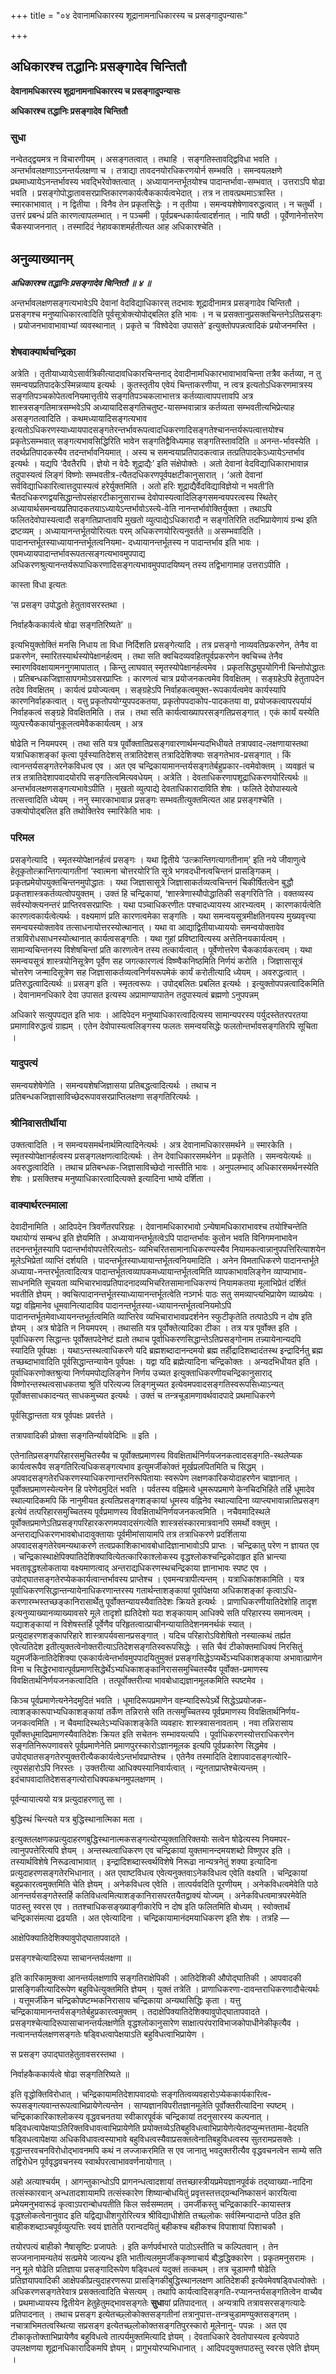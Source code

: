 +++
title = "०४ देवानामधिकारस्य शूद्रानामनाधिकारस्य च प्रसङ्गादुपन्यासः"

+++


## अधिकारश्च तद्धानिः प्रसङ्गादेव चिन्तितौ

**देवानामधिकारस्य शूद्रानामनाधिकारस्य च प्रसङ्गादुपन्यासः**

**अधिकारश्च तद्धानिः प्रसङ्गादेव चिन्तितौ**

### **सुधा**

नन्वेतद्द्वयमत्र न विचारणीयम् । असङ्गतत्वात् । तथाहि । सङ्गतिस्तावद्द्विविधा भवति । अन्तर्भावलक्षणाऽऽनन्तर्यलक्षणा च । तत्राद्या तावदनयोरधिकरणयोर्न सम्भवति । समन्वयलक्षणे प्रथमाध्यायेऽनन्तर्भावस्य भवद्भिरेवोक्तत्वात् । अध्यायानन्तर्भूतयोश्च पादान्तर्भावा-सम्भवात् । उत्तराऽपि षोढा भवति । प्रसङ्गोपोद्धातावसरप्राप्तिकारणकार्यत्वैककार्यत्वभेदात् । तत्र न तावत्प्रथमाऽत्रास्ति । स्मारकाभावात् । न द्वितीया । विनैव तेन प्रकृतसिद्धेः । न तृतीया । समन्वयशेषेणावरुद्धत्वात् । न चतुर्थी । उत्तरं प्रबन्धं प्रति कारणत्वापलम्भात् । न पञ्चमी । पूर्वप्रबन्धकार्यत्वादर्शनात् । नापि षष्ठी । पूर्वेणानेनोत्तरेण चैकस्याजननात् । तस्मादिदं नेहावकाशमर्हतीत्यत आह अधिकारश्चेति ।

## **अनुव्याख्यानम्**

***अधिकारश्च तद्धानिः प्रसङ्गादेव चिन्तितौ ॥ ४ ॥***

अन्तर्भावलक्षणसङ्गत्यभावेऽपि देवानां वेदविद्याधिकारस् तदभावः शूद्रादीनामत्र प्रसङ्गादेव चिन्तितौ । प्रसङ्गश्च मनुष्याधिकारत्वादिति पूर्वसूत्रोक्त्योपोद्बलित इति भावः । न च प्रसक्तानुप्रसक्तचिन्तनेऽतिप्रसङ्गः । प्रयोजनभावाभावाभ्यां व्यवस्थानात् । प्रकृते च ‘विश्वेदेवा उपासते’ इत्युक्तोपपन्नत्वादिकं प्रयोजनमस्ति ।

### **शेषवाक्यार्थचन्द्रिका**

अत्रेति । तृतीयाध्यायेऽसार्वत्रिकीत्यादावधिकारचिन्तनाद् देवादीनामधिकारभावाभावचिन्ता तत्रैव कर्तव्या, न तु समन्वयप्रतिपादकेऽस्मिन्नव्याय इत्यर्थः । कुतस्तृतीय एवेयं चिन्ताकरणीया, न त्वत्र इत्यतोऽधिकरणमात्रस्य सङ्गतिपञ्चकोपेतत्वनियमात्तृतीये सङ्गतिपञ्चकलाभात्तत्र कर्तव्यात्वापपत्तावपि अत्र शास्त्रसङ्गतिमात्रसम्भवेऽपि अध्यायादिसङ्गतिचतुष्ट-यासम्भवान्नात्र कर्तव्यता सम्भवतीत्यभिप्रेत्याह असङ्गतत्वादिति । कथमध्यायादिसङ्गत्यभाव इत्यतोऽधिकरणस्याध्यायपादसङ्गतेरन्तर्भावरूपत्वादधिकरणादिसङ्गतेश्चानन्तर्यरूपत्वात्तयोश्च प्रकृतेऽसम्भवात् सङ्गत्यभावसिद्धिरिति भावेन सङ्गतिद्वैविध्यमाह सङ्गतिस्तावदिति ॥ अनन्त-र्भावस्येति । तदर्थप्रतिपादकस्यैव तदन्तर्भावनियमात् । अस्य च समन्वयाप्रतिपादकत्वान्न तत्प्रतिपादकेऽध्यायेऽन्तर्भाव इत्यर्थः । यद्यपि ‘दैवतैरपि । ज्ञेयो न वेदैः शूद्राद्यैः’ इति संक्षेपोक्तेः । अतो देवानां वेदविद्याधिकाराभावान्न तदुपास्यत्वं लिङ्गं विष्णोः सम्भवतीत्र-त्यैतदधिकरणपूर्वपक्षटीकानुसारात् । ‘अतो देवानां सर्वविद्याधिकारित्वात्तदुपास्यत्वं हरेर्युक्तमिति । अतो हरिः शूद्राद्यैर्वेदविद्याविज्ञेयो न भवती’ति चैतदधिकरणद्वयसिद्धान्तोपसंहारटीकानुसाराच्च देवोपास्यत्वादिलिङ्गसमन्वयपरत्वस्य स्थितेर् अध्यायार्थसमन्वयप्रतिपादकतयाऽध्यायेऽन्तर्भावोऽस्त्ये-वेति नानन्तर्भावोक्तिर्युक्ता । तथाऽपि फलितदेवोपास्यत्वादौ सङ्गतिप्राप्तावपि मुखतो व्युत्पाद्येऽधिकारादौ न सङ्गतिरिति तदभिप्रायेणायं ग्रन्थ इति द्रष्टव्यम् । अध्यायानन्तर्भूतयोरित्यतः परम् अधिकरणयोरित्यनुवर्तते ॥ असम्भवादिति । पादानन्तर्भूतस्याध्यायानन्तर्भूतत्वनियमा- दध्यायानन्तर्भूतस्य न पादान्तर्भाव इति भावः । एवमध्यायपादान्तर्भावरूपतत्सङ्गत्यभावमुपपाद्य अधिकरणश्रुत्यानन्तर्यरूपाधिकरणादिसङ्गत्यभावमुपपादयिष्यन् तस्य तद्विभागामाह उत्तराऽपीति ।

कास्ता विधा इत्यतः

‘स प्रसङ्ग उपोद्धतो हेतुतावसरस्तथा ।

निर्वाहकैककार्यत्वे षोढा सङ्गतिरिष्यते’ ॥

इत्यभियुक्तोक्तिं मनसि निधाय ता विधा निर्दिशति प्रसङ्गेत्यादि । तत्र प्रसङ्गो नाव्यवतिप्रकरणेन, तेनैव वा प्रकरणेन, स्मारितस्यार्थस्योपेक्षानर्हत्वम् । तथा सति क्वचिदव्यवहितपूर्वप्रकरणेन क्वचिच्च तेनैव स्मारणविवक्षायामननुगमापातात् । किन्तु लाघवात् स्मृतस्योपेक्षानर्हत्वमेव । प्रकृतसिद्ध्युपयोगिनी चिन्तोपोद्धातः । प्रतिबन्धकजिज्ञासापगमोऽवसरप्राप्तिः । कारणत्वं चात्र प्रयोजनकत्वमेव विवक्षितम् । सङ्ग्रहेऽपि हेतुतापदेन तदेव विवक्षितम् । कार्यत्वं प्रयोज्यत्वम् । सङ्ग्रहेऽपि निर्वाहकत्वमुक्त-रूपकार्यत्वमेव कार्यस्यापि कारणनिर्वाहकत्वात् । यत्तु प्रकृतोपयोग्युपपदकतया, प्रकृतोपपदाकोप-पादकतया वा, प्रयोजकत्वापरपर्यायं निर्वाहकत्वं सङ्ग्रहे विवक्षितमिति । तन्न । तथा सति कार्यत्वाख्यापरसङ्गतिप्रसङ्गात् । एकं कार्यं यस्येति व्युत्पत्त्यैककार्यानुकूलत्वमेवैककार्यत्वम् । अत्र

षोढेति न नियमपरम् । तथा सति यत्र पूर्वोक्तातिप्रसङ्गवारणार्थमन्यदभिधीयते तत्रापवाद-लक्षणायास्तथा यत्राधिकाशङ्कां कृत्वा पूर्वस्यातिदेशस् तत्रातिदेशस् तत्रादिदेशिक्याः सङ्गतेभाव-प्रसङ्गात् । किं त्वानन्तर्यसङ्गतेरनेकविधत्व एव । अत एव चन्द्रिकायामानन्तर्यसङ्गतेर्बहुप्रकार-त्वमेवोक्तम् । व्यवहृतं च तत्र तत्रातिदेशापवादयोरपि सङ्गतित्वमित्यवधेयम् । अत्रेति । देवताधिकरणापशूद्राधिकरणयोरित्यर्थः ॥ अन्तर्भावलक्षणसङ्गत्यभावेऽपीति । मुखतो व्युत्पाद्ये देवताधिकारादाविति शेषः । फलिते देवोपास्यत्वे तत्सत्त्वादिति ध्येयम् । ननु स्मारकाभावान्न प्रसङ्गः सम्भवतीत्युक्तमित्यत आह प्रसङ्गश्चेति । उक्त्योपोद्बलित इति तथोक्तिरेव स्मारिकेति भावः ।

### **परिमल**

प्रसङ्गेत्यादि । स्मृतस्योपेक्षानर्हत्वं प्रसङ्गः । यथा द्वितीये ‘उत्क्रान्तिगत्यागतीनाम्’ इति नये जीवाणुत्वे हेतूकृतोत्क्रान्तिगत्यागतीनां ‘स्वात्मना चोत्तरयोरि’ति सूत्रे भगवदधीनत्वचिन्तनं प्रासङ्गिकम् । प्रकृतप्रमेयोपयुक्तचिन्तनमुपोद्धातः । यथा जिज्ञासासूत्रे जिज्ञासाकर्तव्यत्वचिन्तनं चिकीर्षितत्वेन बुद्धौ प्रकृतशास्त्रकर्तव्यत्वोपयुक्तम् । उक्तं हि चन्द्रिकायां, ‘शास्त्रेणास्यौपोद्धातिकी सङ्गरिति’ति । वक्तव्यस्य सर्वस्योक्त्यनन्तरं प्राप्तिरवसरप्राप्तिः । यथा पञ्चाधिकरणीतः पश्चादध्यायस्य आरभ्यत्वम् । कारणकार्यत्वेति कारणत्वकार्यत्वेत्यर्थः । वक्ष्यमाणं प्रति कारणत्वमेका सङ्गतिः । यथा समन्वयसूत्रमीक्षतिनयस्य मुख्यवृत्त्या समन्वयस्योक्तावेव तत्साधनायोत्तरस्योत्थानात् । यथा वा आद्याद्वितीयाध्याययोः समन्वयोक्तावेव तत्राविरोधसाधनस्योत्थानात् कार्यत्वसङ्गतिः । यथा गुहां प्रविष्टावित्यस्य अत्तेतिनयकार्यत्वम् । सामान्यचिन्तनस्य विशेषचिन्तां प्रति कारणत्वेन तस्य तत्कार्यत्वात् । पूर्वेणोत्तरेण चैककार्यकरत्वम् । यथा समन्वयसूत्रं शास्त्रयोनिसूत्रेण पूर्वेण सह जगत्कारणत्वं विष्ण्वैकनिष्ठमिति निर्णयं करोति । जिज्ञासासूत्रं चोत्तरेण जन्मादिसूत्रेण सह जिज्ञासाकर्तव्यत्वनिर्णयरूपमेकं कार्यं करोतीत्यादि ध्येयम् । अवरुद्धत्वात् । प्रतिरुद्धत्वादित्यर्थः ॥ प्रसङ्ग इति । स्मृतत्वरूपः । उपोद्बलितः प्रबलित इत्यर्थः । इत्युक्तोपपन्नत्वादिकमिति । देवानामनधिकारे देवा उपासत इत्यस्य अप्रामाण्यापातेन तदुपास्यत्वं ब्रह्मणो ऽनुपपन्नम्

अधिकारे सत्युपपद्यत इति भावः । आदिपेदन मनुष्याधिकारत्वादित्यस्य सामान्यपरस्य पर्युदस्तेतरपरतया प्रमाणाविरुद्धत्वं ग्राह्यम् । एतेन देवोपास्यत्वलिङ्गस्य फलतः समन्वयसिद्धेः फलतोन्तर्भावसङ्गतिरपि सूचिता ।

### **यादुपत्यं**

समन्वयशेषेणेति । समन्वयशेषजिज्ञासया प्रतिबद्धत्वादित्यर्थः । तथाच न प्रतिबन्धकजिज्ञासाविच्छेदरूपावसरप्राप्तिलक्षणा सङ्गतिरित्यर्थः ।

### **श्रीनिवासतीर्थीया**

उक्तत्वादिति । न समन्वयसमर्थनार्थमित्यादिनेत्यर्थः । अत्र देवानामधिकारसमर्थने ॥ स्मारकेति । स्मृतस्योपेक्षानर्हत्वस्य प्रसङ्गलक्षणत्वादित्यर्थः । तेन देवाधिकारसमर्थनेन ॥ प्रकृतेति । समन्वयेत्यर्थः ॥ अवरुद्धत्वादिति । तथाच प्रतिबन्धक-जिज्ञासाविच्छेदो नास्तीति भावः । अनुपलम्भाद् अधिकारसमर्थनस्येति शेषः । प्रसक्तिश्च मनुष्याधिकारत्वादित्यक्ते इत्यादिना भाष्ये दर्शिता ।

### **वाक्यार्थरत्नमाला**

देवादीनामिति । आदिपदेन त्रिवर्णेतरपरिग्रहः । देवानामधिकारभावो ऽन्येषामधिकाराभावश्च तयोश्चिन्तेति यथायोग्यं सम्बन्ध इति ज्ञेयमिति । अध्यायानन्तर्भूतत्वेऽपि पादान्तर्भावः कुतोन भवति विनिगमनाभावेन तदनन्तर्भूतस्यापि पदान्तर्भावोपपत्तेरित्यतोऽ- व्यभिचरितसामानाधिकरण्यस्यैव नियामकत्वान्नानुपपत्तिरित्याशयेन मूलेऽभिप्रेतां व्याप्तिं दर्शयति । पादन्तर्भूतस्याध्यायान्तर्भूतत्वनियमादिति । अनेन विमताधिकरणे पादानन्तर्भूते अध्याया-नन्तरर्भूतत्वादित्यत्र पादान्तर्भूतत्वव्यापकमध्यायान्तर्भूतत्वमिति व्यापकाभावलिङ्गेन व्याप्याभाव-साधनमिति सूचयता व्यभिचारभावप्रतिपादनादव्यभिचरितसामानाधिकरण्यं नियामकतया मूलाभिप्रेतं दर्शितं भवतीति ज्ञेयम् । क्वचित्पादानन्तर्भूतस्याध्यायानन्तर्भूतत्वेति नञ्गर्भः पाठः सतु समव्याप्त्यभिप्रायेण व्याख्येयः । यद्वा वह्निमानेव धूमवानित्यादाविव पादानन्तर्भूतस्या-ध्यायानन्तर्भूतत्वनियमोऽपि पादानन्तर्भूतमेवाध्यायनन्तभूर्तत्वमिति व्याप्तिरेव व्यभिचाराभावप्रदर्शनेन स्फुटीकृतेति तत्पाठेऽपि न दोष इति ज्ञेयम् । अत्र षोढेति न नियमपरम् । तथासति यत्र पूर्वोक्तेत्यादिका टीका । तत्र यत्र पूर्वोक्त इति । पूर्वाधिकरण सिद्धान्तः पूर्वोक्तपदेनेष्टं ह्यतो तथाच पूर्वाधिकरणसिद्धान्तेऽतिप्रसङ्गोनाम तन्न्यायेनान्यदपि स्यादिति पूर्वपक्षः । यथाऽन्तस्थत्वाधिकरणे यदि ब्रह्मशब्दादानन्दमयो ब्रह्म तर्हीद्रादिशब्दादंतस्थ इन्द्रादिर्नतु ब्रह्म तच्छब्दाभावादिति पूर्वसिद्धान्तन्यायेन पूर्वपक्षः । यद्वा यदि ब्रह्मेत्यादिना चन्द्रिकोक्तः । अन्यदभिधीयत इति । पूर्वाधिकरणोक्तश्रुत्या निर्णयमपोद्यलिङ्गेन निर्णय उच्यत इत्युक्ताधिकरणीयचन्द्रिकानुसाराद् विष्णोरन्तस्थत्वसाधकतया श्रुतिं परित्यज्य लिङ्गमुच्यत इत्येवमपवादसङ्गतिस्वरूपसिध्याऽन्यत् पूर्वोक्तसाधकादन्यत् साधकमुच्यत इत्यर्थः । उक्तं च तन्त्रचूडामणावर्थवादपादे प्रथमाधिकरणे

पूर्वसिद्धान्तता यत्र पूर्वपक्षः प्रवर्त्तते ।

तत्रापवादिकी प्रोक्ता सङ्गतिर्न्यायवेदिभिः ॥ इति ।

एतेनातिप्रसङ्गपरिहारसमुचितस्यैव च पूर्वोक्तप्रमाणस्य विवक्षितार्थनिर्णयजनकत्वादसङ्गति-स्थलेप्यक कार्यत्वरूपैव सङ्गतिरित्यधिकसङ्गत्यभाव इत्युमर्जीकोक्तं मूर्खप्रलपितमिति च सिद्धम् । अपवादसङ्गतेरधिकरणस्याधिकरणान्तरनिरूपितायाः स्वरूपेण लक्षणकारिकयोदाहरणेन चाज्ञानात् । पूर्वोक्तप्रमाणस्येत्यनेन हि परेणेदमुदितं भवति । पर्वतस्य वह्निमत्वे धूमरूपप्रमाणे केनचिदभिहिते तर्हि धूमादेव स्थाल्यादिकमपि किं नानुमीयत इत्यतिप्रसङ्गशङ्कायां धूमस्य वह्निनेव स्थाल्यादिना व्याप्त्यभावान्नातिप्रसङ्ग इत्येवं तत्परिहारसमुच्चितस्य पूर्वप्रमाणस्य विवक्षितार्थनिर्णयजनकत्वमिति । नचैवमादिस्थले पूर्वोक्तप्रमाणेऽतिप्रसङ्गपरिहारकरणमपवादसंगत्येति शास्त्रसंस्कारमात्रवानपि समर्थो वक्तुम् । अन्तराद्यधिकरणभावबोधादावुक्तायाः पूर्वमीमांसायामपि तत्र तत्राधिकरणे प्रदर्शिताया अपवादसङ्गतेरेवमन्यथाकरणे तत्वप्रकाशिकाभावबोधादिज्ञानाभावोऽपि प्राप्तः । चन्द्रिकातु परेण न ज्ञायत एव । चन्द्रिकास्थाक्षेपिक्यातिदेशिक्यावित्येतत्कारिकाश्लोकस्य वृद्धश्लोकश्चन्द्रिकोदाहृत इति भ्रान्त्या भवतावृद्धश्लोकताया वक्ष्यमाणत्वाद् अन्तराद्यधिकरणस्थचन्द्रिकाया ज्ञानाभावः स्पष्ट एव । उपोद्घातसङ्गतेरप्येककार्यत्वान्तर्भावस्य प्राप्तेश्च । एवमन्यत्रापीत्यन्तम् । यत्राधिकांशकामिति । यत्र पूर्वाधिकरणसिद्धान्तन्यायेनाधिकरणान्तरस्य गतार्थन्ताशङ्कायां पूर्वापेक्षया अधिकाशङ्कां कृत्वाऽधि-करणारम्भस्तच्छङ्कानिरासार्थेतु पूर्वोक्तन्यायस्यैवातिदेशः क्रियते इत्यर्थः । प्राणाधिकरणीयातिदेशोहि तादृश इत्यनुव्याख्यानव्याख्यावसरे मूले तादृशो ह्यतिदेशो यदा शङ्कायाम् आधिक्ये सति परिहारस्य समानत्वम् । यद्याशङ्कायां न विशेषस्तर्हि पूर्वेणैव परिहृतत्वात्प्राचीनन्यायातिदेशनमनर्थकं स्यात् । प्रत्युदाहरणशङ्कापरिहारे शास्त्रापर्यवसानप्रसङ्गात् । यदिच परिहारोऽविशेषितो नस्यात्कथं तर्ह्यत एवेत्यतिदेश इतीत्युक्तत्वेनोक्तरीत्याऽतिदेशसङ्गतिस्वरूपसिद्धेः । सति चैवं टीकोक्तमाधिक्यं निरसितुं यदुमर्जीकेनातिदेशिक्या एककार्यत्वेन्तर्भावमुपपादयितुमुक्तं प्रसङ्गसिद्धेऽप्यर्थेऽभ्यधिकाशङ्काया अभावात्प्राणेन विना च सिद्धेरभावात्पूर्वप्रमाणसिद्धेर्थेऽभ्यधिकाशङ्कानिराससमुच्चितस्यैव पूर्वोक्त-प्रमाणस्य विवक्षितार्थनिर्णयजनकत्वादिति । तत्पूर्वोक्तरीत्या भावबोधाद्यज्ञानमूलकमिति स्पष्टमेव ।

किञ्च पूर्वप्रमाणेत्यनेनेदमुदितं भवति । धूमादिरूपप्रमाणेन वह्न्यादिरूपेऽर्थे सिद्धेऽप्रयोजक-त्वाशङ्कारूपाभ्यधिकाशङ्कायां तर्केण तन्निरासे सति तत्समुच्चितस्य पूर्वप्रमाणस्य विवक्षितार्थनिर्णय-जनकत्वमिति । न चैवमादिस्थलेऽभ्यधिकाशङ्केति व्यवहारः शास्त्रवासनावताम् । नवा तन्निरासाय पूर्वोक्तधूमादिप्रमाणस्यैवातिदेशः क्रियत इति सचेतनः सम्भावयत्यपि । पूर्वाधिकरणस्योत्तराधिकरणेन सङ्गतिनिरूपणावसरे पूर्वप्रमाणेनेति प्रमाणपुरस्कारोऽज्ञानमूलक इत्यपि पूर्वप्रकारेण सिद्धमेव । उपोद्घातसङ्गतेरप्युक्तरीत्यैककार्यत्वेऽन्तर्भावप्राप्तेश्च । एतेनैव तस्मादिति देशापवादसङ्गत्योरि-त्युपसंहारोऽपि निरस्तः । उक्तरीत्या आधिक्यस्यानिवार्यत्वात् । न्यूनताप्राप्तेश्चेत्यन्तम् । इदंचापवादातिदेशसङ्गत्योराधिक्यकथनमुपलक्षणम् ।

पूर्वन्यायात्ययो यत्र प्रत्युदाहरणातु सा ।

बुद्धिस्थं चिन्त्यते यत्र बुद्धिस्थानात्मिका मता ।

इत्युक्तलक्षणकप्रत्युदाहरणबुद्धिस्थानात्मकसङ्गत्योरप्युक्तातिरिक्तयोः सत्वेन षोढेत्यस्य नियमपर-त्वानुपपत्तेरित्यपि ज्ञेयम् । अन्तस्थत्वाधिकरण एव चन्द्रिकायां युक्तमानन्दमयशब्दो विष्णुपर इति । तस्यार्थविशेषे निरूढत्वाभावात् । इन्द्रादिशब्दास्त्वर्थविशेषे निरूढा नान्यत्रनेतुं शक्या इत्यादिना प्रत्युदाहरणसङ्गतेरभिधानात् । अत एवाष्टविधत्व एवेत्यनुक्तवाऽनेकविधत्व एवेति वक्ष्यति । चन्द्रिकायां बहुप्रकारत्वमुक्तमिति चेति ज्ञेयम् । अनेकविधत्व एवेति । तात्पर्यवदिति पूरणीयम् । अनेकविधत्वमेवेति पाठे आनन्तर्यसङ्गतेस्तर्हि कतिविधत्वमित्याशङ्कानिरासपरतयैतद्वाक्यं योज्यम् । अनेकविधत्वमात्रपरमेवेति पाठस्तु स्वरस एव । ततश्चाधिकसङ्ख्याङ्गीकारेपि न दोष इति फलितमिति बोध्यम् । स्वोक्तार्थं चन्द्रिकासंमत्या द्रढयति । अत एवेत्यादिना । चन्द्रिकायामानंदमयाधिकरण इति शेषः । तत्रहि —

आक्षेपिक्यातिदेशिक्यावुपोद्घातापवादते ।

प्रसङ्गश्चेत्यादिरूपा साचानन्तर्यलक्षणा ॥

इति कारिकामुक्त्वा आनन्तर्यलक्षणापि सङ्गतिराक्षेपिकी । आतिदेशिकी औपोद्घातिकी । आपवादकी प्रासङ्गिकीत्यादिरूपेण बहुविधेत्युक्तमिति ज्ञेयम् । युक्तं तत्रेति । प्राणाधिकरणा-दावन्तराधिकरणादौचेत्यर्थः । यत्तूमर्जीकेन चन्द्रिकोपष्टम्भकनिरासाय चन्द्रिकाया अन्यथासिद्धिः कृता । यत्तु चन्द्रिकायामानन्तर्यसङ्गतेर्बहुप्रकारत्वमुक्तम् । तदाक्षेपिक्यातिदेशिक्यावुपोद्घातापवादते । प्रसङ्गश्चेत्यादिरूपासाचानन्तर्यलक्षणेति वृद्धश्लोकानुसारेण साक्षात्परंपराविभाजकोपाधीनेकीकृत्यैव । नत्वानन्तर्यलक्षणसङ्गतेः षडि्वधत्वापेक्षयाऽति बहुविधत्वाभिप्रायेण ।

स प्रसङ्ग उपाद्घातहेतुतावसरस्तथा ।

निर्वाहकैककार्यत्वे षोढा सङ्गतिरिष्यते ॥

इति वृद्धोक्तिविरोधात् । चन्द्रिकायामतिदेशापवादयोः सङ्गतित्वव्यवहारोऽप्येककार्यकारित्व-रूपसङ्गत्यवान्तरूपत्वाभिप्रायेणेत्यन्तेन । साप्यज्ञानविपरीतज्ञानमूलेति पूर्वोक्तरीत्यादिना स्पष्टम् । चन्द्रिकाकारिकाश्लोकस्य वृद्धवचनतया स्वीकारपूर्वकं चन्द्रिकायां तदनुसारस्य कल्पनात् । षडि्वधत्वापेक्षयाऽतिरिक्तविधावत्वाभिप्रायेणेति प्रयोक्तव्येऽतिबहुविधत्वाभिप्रायेणेत्येतदप्युन्मत्ततामा-वेदयति षडि्वधत्वापेक्षया अधिकविधावत्वस्याभावे बहुविधत्वस्यैवाप्रसक्तत्वेनातिबहुविधत्वस्य सुतरामप्रसक्तेः । वृद्धान्तरवचनविरोधोद्भावनमपि कथं न लज्जाकरमिति स एव जानातु भवदुक्तरीत्यैव वृद्धवचनत्वेन साम्ये सति तद्विरोधेन पूर्ववृद्धवचनस्य स्वार्थपरत्वाभाववर्णनायोगात् ।

अहो अत्याश्चर्यम् । आगन्तुकान्धोऽपि प्रागनन्धत्वादशायां तत्तच्छास्त्रीयप्रमेयज्ञानपूर्वकं तद्य्वाख्या-नादिना तत्संस्कारवान् अन्धतादशायामपि तत्संस्कारेण शिष्यान्बोधयितुं प्रवृत्तस्तत्तद्ग्रन्थनिष्कासनं कारयित्वा प्रमेयमनुभवारूढं कृत्वाऽपरान्बोधयतीति किल सर्वसम्मतम् । उमर्जीकस्तु चन्द्रिकाकारि-कायास्तत्र वृद्धश्लोकत्वेनानुवाद इति यद्विद्याधीशगुरोरित्यत्र श्रीविद्याधीशेति तच्छ्लोकः सर्वस्मिन्पादान्ते पठित इति बाहीकशब्दाञ्चपूर्वव्युत्पत्तिः स्वयं ज्ञातेति परान्वदयितुं बहीकश्च बहीकश्च विपाशायां पिशाचकौ ।

तयोरपत्यं बाहीको नैषासृष्टिः प्रजापतेः । इति कर्णपर्वभारते पाठोऽस्तीति च कल्पितवान् । तेन सज्जनानामन्यतेयं सत्प्रमेये जात्यन्ध इति भातीत्यलमुमर्जीककृष्णाचार्य बौद्धद्धिक्कारेण । प्रकृतमनुसरामः । ननु मूले षोढेति प्रतिज्ञाया प्रसङ्गादिरूपेण षडि्वधत्वं यदुक्तं तत्कथम् । तत्र चूडामणौ षोढेति प्रतिज्ञयापवादिकी आक्षेपकीप्रत्युदाहरणरूपा प्रासङ्गिकीबुद्धिस्थानलक्षण आतिदेशकी इत्येवमेवषडि्वधत्वोक्तेः । अधिकरणसङ्गतेरेवात्र प्रसक्तत्वादिति चेसत्यम् । तथापि कार्यत्वादिसङ्गति-रप्यानन्तर्यसङ्गतित्वेन वाच्यैव । प्रथमाध्यायस्य द्वितीयेन हेतुहेतुमद्भावसङ्गतेः **सुधा**यां प्रतिपादनात् । अन्यत्रापि तत्रावसरसङ्गत्यादेः प्रतिपादनात् । तथाच प्रसङ्ग इत्येतच्छ्लोकोक्तसङ्गतीनां तत्रानुपात्त-तन्त्रचुडामण्युक्तसङ्गतम् । नचात्राभिमतत्वस्थित्या सप्रसङ्ग इत्येतच्छ्लोकोक्तसङ्गतिपुरस्कारो मूलेनानु- पपन्नः । अत एव टीकाकृतोक्ताभिप्रायेणैव बहुविधत्वे तात्पर्यमुक्तमित्यादि ज्ञेयम् । देवताधिकारे देवतोपास्यत्व इत्येवपाठे उपलक्षणया शूद्रानधिकारादिकमपि ज्ञेयम् । प्रागुभयोरप्यभिधानात् । आदिपदयुक्तपाठस्तु स्वरस एवेति ज्ञेयम् ।

